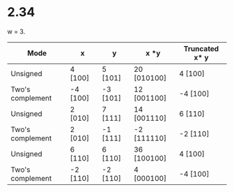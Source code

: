 # 2.34

w = 3.

| Mode             | x         |  y       | x *y          | Truncated x* y |
|  -               | -         |  -       |   -           |        -        |
| Unsigned         | 4  [100]  |  5 [101] |  20 [010100]  |      4   [100]  |
| Two's complement | -4 [100]  | -3 [101] |  12 [001100]  |     -4   [100]  |
| Unsigned         | 2  [010]  |  7 [111] |  14 [001110]  |      6   [110]  |
| Two's complement | 2  [010]  | -1 [111] |  -2 [111110]  |     -2   [110]  |
| Unsigned         | 6  [110]  |  6 [110] |  36 [100100]  |      4   [100]  |
| Two's complement | -2 [110]  | -2 [110] |  4  [000100]  |     -4   [100]  |
